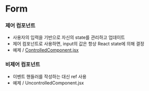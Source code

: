 # Form

### 제어 컴포넌트 
- 사용자의 입력을 기반으로 자신의 state를 관리하고 업데이트
- 제어 컴포넌트로 사용하면, input의 값은 항상 React state에 의해 결정
- 예제 / <a href="https://github.com/sol-pine/study_ReactDocs/blob/main/07_form/ControlledComponent.jsx">ControlledComponent.jsx</a>

### 비제어 컴포넌트
- 이벤트 핸들러를 작성하는 대신 ref 사용
- 예제 / UncontrolledComponent.jsx
